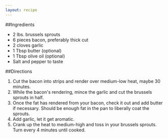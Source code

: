 ```yaml
---
layout: recipe
---
```


##Ingredients

- 2 lbs. brussels sprouts
- 6 pieces bacon, preferably thick cut
- 2 cloves garlic
- 1 Tbsp butter (optional)
- 1 Tbsp olive oil (optional)
- Salt and pepper to taste

##Directions

1. Cut the bacon into strips and render over medium-low heat, maybe 30 minutes.
2. While the bacon's rendering, mince the garlic and cut the brussels sprouts in half.
3. Once the fat has rendered from your bacon, check it out and add butter if necessary. Should be enough fat in the pan to liberally coat the sprouts. 
4. Add garlic, let it get aromatic.
5. Crank up the heat to medium-high and toss in your brussels sprouts. Turn every 4 minutes until cooked.